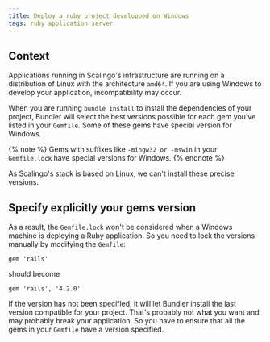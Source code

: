 ```yaml
---
title: Deploy a ruby project developped on Windows
tags: ruby application server
---
```


## Context

Applications running in Scalingo's infrastructure are running on a distribution
of Linux with the architecture `amd64`. If you are using Windows to develop
your application, incompatibility may occur.

When you are running `bundle install` to install the dependencies of your
project, Bundler will select the best versions possible for each gem you've
listed in your `Gemfile`. Some of these gems have special version for Windows.

{% note %}
  Gems with suffixes like `-mingw32 or -mswin` in your `Gemfile.lock` have special versions for Windows.
{% endnote %}

As Scalingo's stack is based on Linux, we can't install these precise versions.

## Specify explicitly your gems version

As a result, the `Gemfile.lock` won't be considered when a Windows machine is
deploying a Ruby application. So you need to lock the versions manually by
modifying the `Gemfile`:

```text
gem 'rails'
```

should become

```text
gem 'rails', '4.2.0'
```

If the version has not been specified, it will let Bundler install the last version compatible for your
project. That's probably not what you want and may probably break your application. So you have to ensure
that all the gems in your `Gemfile` have a version specified.
